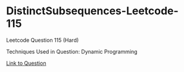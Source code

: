 # DistinctSubsequences-Leetcode-115

Leetcode Question 115 (Hard)

Techniques Used in Question:
Dynamic Programming

[Link to Question](https://leetcode.com/problems/distinct-subsequences/)
